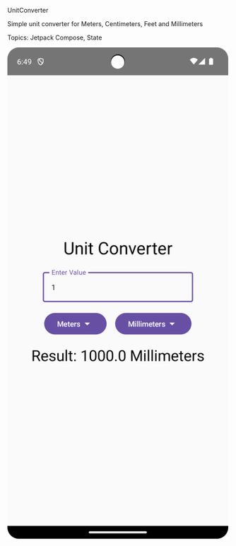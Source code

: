 UnitConverter 

Simple unit converter for Meters, Centimeters, Feet and Millimeters 

Topics: Jetpack Compose, State

<img src="https://github.com/git-13/UnitConverter/blob/main/Screenshot_20241003_185040.png" alt="Screenshot" width="500"/>
